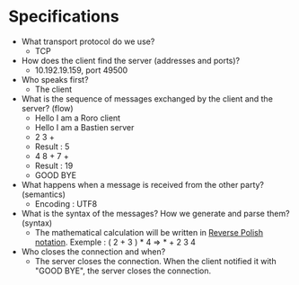 # Specifications

- What transport protocol do we use?
  - TCP
- How does the client find the server (addresses and ports)?
  - 10.192.19.159, port 49500
- Who speaks first?
  - The client
- What is the sequence of messages exchanged by the client and the server? (flow)
  - Hello I am a Roro client
  - Hello I am a Bastien server
  - 2 3 +
  - Result : 5
  - 4 8 + 7 +
  - Result : 19
  - GOOD BYE
- What happens when a message is received from the other party? (semantics)
  - Encoding : UTF8
- What is the syntax of the messages? How we generate and parse them? (syntax)  
  - The mathematical calculation will be written in [Reverse Polish notation](https://en.wikipedia.org/wiki/Reverse_Polish_notation). Exemple : ( 2 + 3 ) * 4 => * + 2 3 4
- Who closes the connection and when?
  - The server closes the connection. When the client notified it with "GOOD BYE", the server closes the connection.
